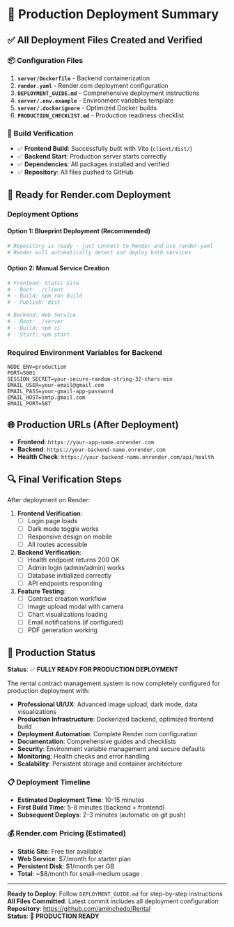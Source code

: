 # 🚀 Production Deployment Summary

## ✅ All Deployment Files Created and Verified

### 📦 Configuration Files
1. **`server/Dockerfile`** - Backend containerization
2. **`render.yaml`** - Render.com deployment configuration  
3. **`DEPLOYMENT_GUIDE.md`** - Comprehensive deployment instructions
4. **`server/.env.example`** - Environment variables template
5. **`server/.dockerignore`** - Optimized Docker builds
6. **`PRODUCTION_CHECKLIST.md`** - Production readiness checklist

### 🔧 Build Verification
- ✅ **Frontend Build**: Successfully built with Vite (`client/dist/`)
- ✅ **Backend Start**: Production server starts correctly
- ✅ **Dependencies**: All packages installed and verified
- ✅ **Repository**: All files pushed to GitHub

## 🎯 Ready for Render.com Deployment

### Deployment Options

#### Option 1: Blueprint Deployment (Recommended)
```bash
# Repository is ready - just connect to Render and use render.yaml
# Render will automatically detect and deploy both services
```

#### Option 2: Manual Service Creation
```bash
# Frontend: Static Site
# - Root: ./client
# - Build: npm run build  
# - Publish: dist

# Backend: Web Service
# - Root: ./server
# - Build: npm ci
# - Start: npm start
```

### Required Environment Variables for Backend
```
NODE_ENV=production
PORT=5001
SESSION_SECRET=your-secure-random-string-32-chars-min
EMAIL_USER=your-email@gmail.com
EMAIL_PASS=your-gmail-app-password
EMAIL_HOST=smtp.gmail.com
EMAIL_PORT=587
```

## 🌐 Production URLs (After Deployment)
- **Frontend**: `https://your-app-name.onrender.com`
- **Backend**: `https://your-backend-name.onrender.com`
- **Health Check**: `https://your-backend-name.onrender.com/api/health`

## 🔍 Final Verification Steps

After deployment on Render:

1. **Frontend Verification**:
   - [ ] Login page loads
   - [ ] Dark mode toggle works
   - [ ] Responsive design on mobile
   - [ ] All routes accessible

2. **Backend Verification**:
   - [ ] Health endpoint returns 200 OK
   - [ ] Admin login (admin/admin) works
   - [ ] Database initialized correctly
   - [ ] API endpoints responding

3. **Feature Testing**:
   - [ ] Contract creation workflow
   - [ ] Image upload modal with camera
   - [ ] Chart visualizations loading
   - [ ] Email notifications (if configured)
   - [ ] PDF generation working

## 🎉 Production Status

**Status**: ✅ **FULLY READY FOR PRODUCTION DEPLOYMENT**

The rental contract management system is now completely configured for production deployment with:

- **Professional UI/UX**: Advanced image upload, dark mode, data visualizations
- **Production Infrastructure**: Dockerized backend, optimized frontend build
- **Deployment Automation**: Complete Render.com configuration
- **Documentation**: Comprehensive guides and checklists
- **Security**: Environment variable management and secure defaults
- **Monitoring**: Health checks and error handling
- **Scalability**: Persistent storage and container architecture

### 📋 Deployment Timeline
- **Estimated Deployment Time**: 10-15 minutes
- **First Build Time**: 5-8 minutes (backend + frontend)
- **Subsequent Deploys**: 2-3 minutes (automatic on git push)

### 💰 Render.com Pricing (Estimated)
- **Static Site**: Free tier available
- **Web Service**: $7/month for starter plan
- **Persistent Disk**: $1/month per GB
- **Total**: ~$8/month for small-medium usage

---

**Ready to Deploy**: Follow `DEPLOYMENT_GUIDE.md` for step-by-step instructions  
**All Files Committed**: Latest commit includes all deployment configuration  
**Repository**: https://github.com/aminchedo/Rental  
**Status**: 🚀 **PRODUCTION READY**